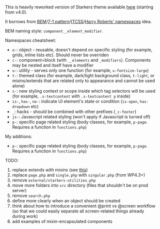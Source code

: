 This is heavily reworked version of Starkers theme available [here](https://github.com/viewportindustries/starkers) (starting from v4.0).

It borrows from [BEM](http://www.bem.info)/[7-1 pattern](https://sass-guidelin.es/#architecture)/[ITCSS](https://speakerdeck.com/dafed/managing-css-projects-with-itcss)/[Harry Roberts' namespaces](http://csswizardry.com/2015/03/more-transparent-ui-code-with-namespaces/#the-namespaces) idea.

BEM naming style: `component__element_modifier`.

Namespaces cheatsheet:

- `o-`: object - reusable, doesn't depend on specific styling (for example, grids, inline lists etc). Should never be overriden
- `c-`: component=block (with `__elements` and `_modifiers`). Components may be nested and itself have a modifier
- `u-`: utility - serves only one function (for example, `u-fontsize-large`)
- `t-`: themed class (for example, dark/light background class, `t-light`, or mixins/extends that are related only to appearance and cannot be used alone)
- `s-`: new styling context or scope inside which tag selectors will be used (for example, `.s-textcontent` with `.s-textcontent p` inside)
- `is-`, `has-`, `no-`: indicate UI element's state or condition (`is-open`, `has-dropdown` etc)
- `_`: hacks - should be combined with other prefixes (`_c-footer`)
- `js-`: Javascript related styling (won't apply if Javascript is turned off)
- `p-`: specific page related styling (body classes, for example, `p-page`. Requires a function in `functions.php`)

My additions:

- `p-`: specific page related styling (body classes, for example, `p-page`. Requires a function in `functions.php`)

TODO: 

1. replace extends with mixins (see [this](http://csswizardry.com/2016/02/mixins-better-for-performance/))
2. replace `page.php` and `single.php` with `singular.php` (from WP4.3+)
3. remove `external/starkers-utilities.php`
4. move more folders into `src` directory (files that shouldn't be on prod server)
5. remove `search.php`
6. define more clearly when an object should be created
7. think about how to introduce a convenient @print vs @screen workflow (so that we could easily separate all screen-related things already during work)
8. add examples of mixin-encapsulated components
